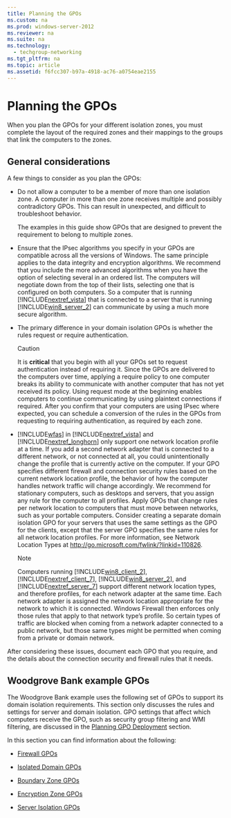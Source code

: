 ```yaml
---
title: Planning the GPOs
ms.custom: na
ms.prod: windows-server-2012
ms.reviewer: na
ms.suite: na
ms.technology: 
  - techgroup-networking
ms.tgt_pltfrm: na
ms.topic: article
ms.assetid: f6fcc307-b97a-4918-ac76-a0754eae2155
---
```

# Planning the GPOs
When you plan the GPOs for your different isolation zones, you must complete the layout of the required zones and their mappings to the groups that link the computers to the zones.

## General considerations
A few things to consider as you plan the GPOs:

-   Do not allow a computer to be a member of more than one isolation zone. A computer in more than one zone receives multiple and possibly contradictory GPOs. This can result in unexpected, and difficult to troubleshoot behavior.

    The examples in this guide show GPOs that are designed to prevent the requirement to belong to multiple zones.

-   Ensure that the IPsec algorithms you specify in your GPOs are compatible across all the versions of Windows. The same principle applies to the data integrity and encryption algorithms. We recommend that you include the more advanced algorithms when you have the option of selecting several in an ordered list. The computers will negotiate down from the top of their lists, selecting one that is configured on both computers. So a computer that is running [!INCLUDE[nextref_vista](includes/nextref_vista_md.md)] that is connected to a server that is running [!INCLUDE[win8_server_2](includes/win8_server_2_md.md)] can communicate by using a much more secure algorithm.

-   The primary difference in your domain isolation GPOs is whether the rules request or require authentication.

    > [!CAUTION]
    > It is **critical** that you begin with all your GPOs set to request authentication instead of requiring it. Since the GPOs are delivered to the computers over time, applying a require policy to one computer breaks its ability to communicate with another computer that has not yet received its policy. Using request mode at the beginning enables computers to continue communicating by using plaintext connections if required. After you confirm that your computers are using IPsec where expected, you can schedule a conversion of the rules in the GPOs from requesting to requiring authentication, as required by each zone.

-   [!INCLUDE[wfas](includes/wfas_md.md)] in [!INCLUDE[nextref_vista](includes/nextref_vista_md.md)] and [!INCLUDE[nextref_longhorn](includes/nextref_longhorn_md.md)] only support one network location profile at a time. If you add a second network adapter that is connected to a different network, or not connected at all, you could unintentionally change the profile that is currently active on the computer. If your GPO specifies different firewall and connection security rules based on the current network location profile, the behavior of how the computer handles network traffic will change accordingly. We recommend for stationary computers, such as desktops and servers, that you assign any rule for the computer to all profiles. Apply GPOs that change rules per network location to computers that must move between networks, such as your portable computers. Consider creating a separate domain isolation GPO for your servers that uses the same settings as the GPO for the clients, except that the server GPO specifies the same rules for all network location profiles. For more information, see Network Location Types at [http:\/\/go.microsoft.com\/fwlink\/?linkid\=110826](http://go.microsoft.com/fwlink/?linkid=110826).

    > [!NOTE]
    > Computers running [!INCLUDE[win8_client_2](includes/win8_client_2_md.md)], [!INCLUDE[nextref_client_7](includes/nextref_client_7_md.md)], [!INCLUDE[win8_server_2](includes/win8_server_2_md.md)], and [!INCLUDE[nextref_server_7](includes/nextref_server_7_md.md)] support different network location types, and therefore profiles, for each network adapter at the same time. Each network adapter is assigned the network location appropriate for the network to which it is connected. Windows Firewall then enforces only those rules that apply to that network type’s profile. So certain types of traffic are blocked when coming from a network adapter connected to a public network, but those same types might be permitted when coming from a private or domain network.

After considering these issues, document each GPO that you require, and the details about the connection security and firewall rules that it needs.

## Woodgrove Bank example GPOs
The Woodgrove Bank example uses the following set of GPOs to support its domain isolation requirements. This section only discusses the rules and settings for server and domain isolation. GPO settings that affect which computers receive the GPO, such as security group filtering and WMI filtering, are discussed in the [Planning GPO Deployment](Planning-GPO-Deployment.md) section.

In this section you can find information about the following:

-   [Firewall GPOs](Firewall-GPOs.md)

-   [Isolated Domain GPOs](Isolated-Domain-GPOs.md)

-   [Boundary Zone GPOs](Boundary-Zone-GPOs.md)

-   [Encryption Zone GPOs](Encryption-Zone-GPOs.md)

-   [Server Isolation GPOs](Server-Isolation-GPOs.md)


